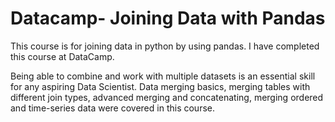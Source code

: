 # Datacamp- Joining Data with Pandas
 This course is for joining data in python by using pandas. I have completed this course at DataCamp.

 Being able to combine and work with multiple datasets is an essential skill for any aspiring Data Scientist. Data merging basics, merging tables with different join types, advanced merging and concatenating, merging ordered and time-series data were covered in this course.
